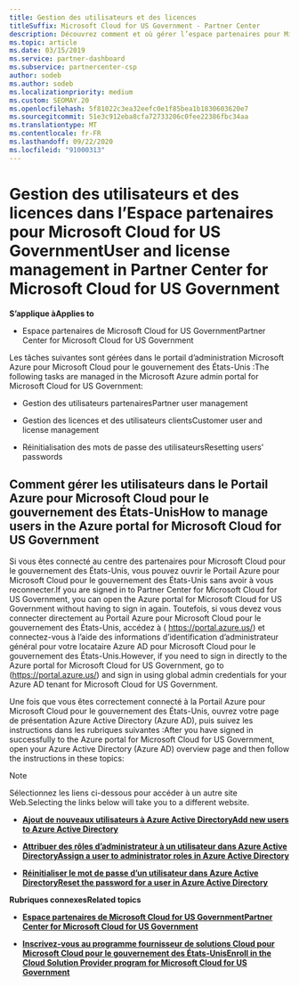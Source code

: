 ```yaml
---
title: Gestion des utilisateurs et des licences
titleSuffix: Microsoft Cloud for US Government - Partner Center
description: Découvrez comment et où gérer l’espace partenaires pour Microsoft Cloud pour les partenaires, les clients et les licences du gouvernement des États-Unis, ainsi que les réinitialisations de mot de passe.
ms.topic: article
ms.date: 03/15/2019
ms.service: partner-dashboard
ms.subservice: partnercenter-csp
author: sodeb
ms.author: sodeb
ms.localizationpriority: medium
ms.custom: SEOMAY.20
ms.openlocfilehash: 5f81022c3ea32eefc0e1f85bea1b1830603620e7
ms.sourcegitcommit: 51e3c912eba8cfa72733206c0fee22386fbc34aa
ms.translationtype: MT
ms.contentlocale: fr-FR
ms.lasthandoff: 09/22/2020
ms.locfileid: "91000313"
---
```

# <a name="user-and-license-management-in-partner-center-for-microsoft-cloud-for-us-government"></a><span data-ttu-id="6dd7f-103">Gestion des utilisateurs et des licences dans l’Espace partenaires pour Microsoft Cloud for US Government</span><span class="sxs-lookup"><span data-stu-id="6dd7f-103">User and license management in Partner Center for Microsoft Cloud for US Government</span></span>

<span data-ttu-id="6dd7f-104">**S’applique à**</span><span class="sxs-lookup"><span data-stu-id="6dd7f-104">**Applies to**</span></span>

- <span data-ttu-id="6dd7f-105">Espace partenaires de Microsoft Cloud for US Government</span><span class="sxs-lookup"><span data-stu-id="6dd7f-105">Partner Center for Microsoft Cloud for US Government</span></span>

<span data-ttu-id="6dd7f-106">Les tâches suivantes sont gérées dans le portail d’administration Microsoft Azure pour Microsoft Cloud pour le gouvernement des États-Unis :</span><span class="sxs-lookup"><span data-stu-id="6dd7f-106">The following tasks are managed in the Microsoft Azure admin portal for Microsoft Cloud for US Government:</span></span>

- <span data-ttu-id="6dd7f-107">Gestion des utilisateurs partenaires</span><span class="sxs-lookup"><span data-stu-id="6dd7f-107">Partner user management</span></span>

- <span data-ttu-id="6dd7f-108">Gestion des licences et des utilisateurs clients</span><span class="sxs-lookup"><span data-stu-id="6dd7f-108">Customer user and license management</span></span>

- <span data-ttu-id="6dd7f-109">Réinitialisation des mots de passe des utilisateurs</span><span class="sxs-lookup"><span data-stu-id="6dd7f-109">Resetting users' passwords</span></span>


## <a name="how-to-manage-users-in-the-azure-portal-for-microsoft-cloud-for-us-government"></a><span data-ttu-id="6dd7f-110">Comment gérer les utilisateurs dans le Portail Azure pour Microsoft Cloud pour le gouvernement des États-Unis</span><span class="sxs-lookup"><span data-stu-id="6dd7f-110">How to manage users in the Azure portal for Microsoft Cloud for US Government</span></span>

<span data-ttu-id="6dd7f-111">Si vous êtes connecté au centre des partenaires pour Microsoft Cloud pour le gouvernement des États-Unis, vous pouvez ouvrir le Portail Azure pour Microsoft Cloud pour le gouvernement des États-Unis sans avoir à vous reconnecter.</span><span class="sxs-lookup"><span data-stu-id="6dd7f-111">If you are signed in to Partner Center for Microsoft Cloud for US Government, you can open the Azure portal for Microsoft Cloud for US Government without having to sign in again.</span></span> <span data-ttu-id="6dd7f-112">Toutefois, si vous devez vous connecter directement au Portail Azure pour Microsoft Cloud pour le gouvernement des États-Unis, accédez à ( https://portal.azure.us/) et connectez-vous à l’aide des informations d’identification d’administrateur général pour votre locataire Azure AD pour Microsoft Cloud pour le gouvernement des États-Unis.</span><span class="sxs-lookup"><span data-stu-id="6dd7f-112">However, if you need to sign in directly to the Azure portal for Microsoft Cloud for US Government, go to (https://portal.azure.us/) and sign in using global admin credentials for your Azure AD tenant for Microsoft Cloud for US Government.</span></span>

<span data-ttu-id="6dd7f-113">Une fois que vous êtes correctement connecté à la Portail Azure pour Microsoft Cloud pour le gouvernement des États-Unis, ouvrez votre page de présentation Azure Active Directory (Azure AD), puis suivez les instructions dans les rubriques suivantes :</span><span class="sxs-lookup"><span data-stu-id="6dd7f-113">After you have signed in successfully to the Azure portal for Microsoft Cloud for US Government, open your Azure Active Directory (Azure AD) overview page and then follow the instructions in these topics:</span></span>

> [!NOTE]  
> <span data-ttu-id="6dd7f-114">Sélectionnez les liens ci-dessous pour accéder à un autre site Web.</span><span class="sxs-lookup"><span data-stu-id="6dd7f-114">Selecting the links below will take you to a different website.</span></span> 

-  [<span data-ttu-id="6dd7f-115">**Ajout de nouveaux utilisateurs à Azure Active Directory**</span><span class="sxs-lookup"><span data-stu-id="6dd7f-115">**Add new users to Azure Active Directory**</span></span>](/azure/active-directory/active-directory-users-create-azure-portal)

-  [<span data-ttu-id="6dd7f-116">**Attribuer des rôles d’administrateur à un utilisateur dans Azure Active Directory**</span><span class="sxs-lookup"><span data-stu-id="6dd7f-116">**Assign a user to administrator roles in Azure Active Directory**</span></span>](/azure/active-directory/active-directory-users-assign-role-azure-portal)

-  [<span data-ttu-id="6dd7f-117">**Réinitialiser le mot de passe d’un utilisateur dans Azure Active Directory**</span><span class="sxs-lookup"><span data-stu-id="6dd7f-117">**Reset the password for a user in Azure Active Directory**</span></span>](/azure/active-directory/active-directory-users-reset-password-azure-portal)

<span data-ttu-id="6dd7f-118">**Rubriques connexes**</span><span class="sxs-lookup"><span data-stu-id="6dd7f-118">**Related topics**</span></span>

-  [<span data-ttu-id="6dd7f-119">**Espace partenaires de Microsoft Cloud for US Government**</span><span class="sxs-lookup"><span data-stu-id="6dd7f-119">**Partner Center for Microsoft Cloud for US Government**</span></span>](partner-center-for-microsoft-us-govt-cloud.md)

-  [<span data-ttu-id="6dd7f-120">**Inscrivez-vous au programme fournisseur de solutions Cloud pour Microsoft Cloud pour le gouvernement des États-Unis**</span><span class="sxs-lookup"><span data-stu-id="6dd7f-120">**Enroll in the Cloud Solution Provider program for Microsoft Cloud for US Government**</span></span>](enroll-in-csp-for-microsoft-us-govt-cloud.md)